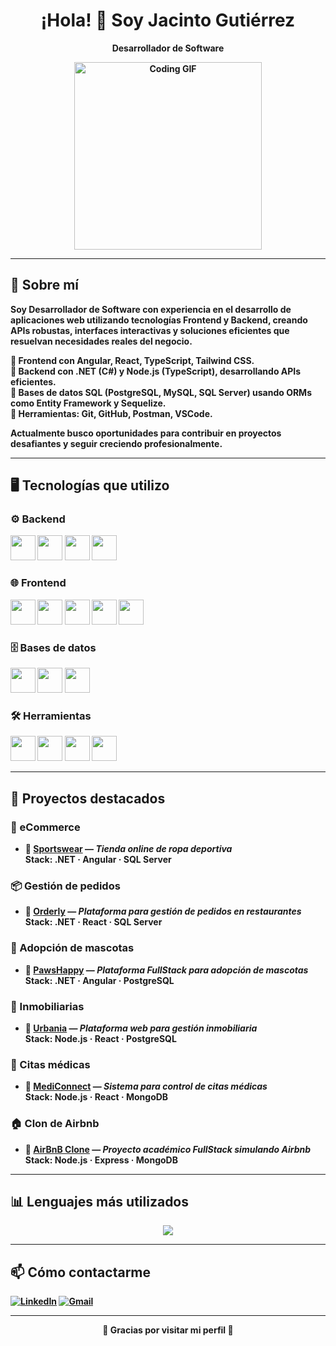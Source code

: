 <h1 align="center">¡Hola! 👋 Soy Jacinto Gutiérrez</h1>

<p align="center">
  <b>Desarrollador de Software
</p>

<p align="center">
  <img src="https://media.giphy.com/media/qgQUggAC3Pfv687qPC/giphy.gif" width="300" alt="Coding GIF">
</p>

---

## 🚀 Sobre mí

Soy **Desarrollador de Software** con experiencia en el desarrollo de **aplicaciones web** utilizando tecnologías **Frontend y Backend**, creando **APIs robustas, interfaces interactivas** y soluciones eficientes que resuelvan necesidades reales del negocio.

🔹 **Frontend** con **Angular**, **React**, **TypeScript**, **Tailwind CSS**.  
🔹 **Backend** con **.NET (C#)** y **Node.js (TypeScript)**, desarrollando APIs eficientes.  
🔹 **Bases de datos** SQL (PostgreSQL, MySQL, SQL Server) usando ORMs como **Entity Framework** y **Sequelize**.  
🔹 **Herramientas:** Git, GitHub, Postman, VSCode.

Actualmente busco oportunidades para **contribuir en proyectos desafiantes** y seguir creciendo profesionalmente.

---

## 🖥️ Tecnologías que utilizo

### ⚙️ Backend
<p align="left">
  <img src="https://cdn.jsdelivr.net/gh/devicons/devicon/icons/csharp/csharp-plain.svg" width="40" height="40"/>
  <img src="https://cdn.jsdelivr.net/gh/devicons/devicon/icons/dotnetcore/dotnetcore-original.svg" width="40" height="40"/>
  <img src="https://cdn.jsdelivr.net/gh/devicons/devicon/icons/typescript/typescript-plain.svg" width="40" height="40"/>
  <img src="https://cdn.jsdelivr.net/gh/devicons/devicon/icons/nodejs/nodejs-plain.svg" width="40" height="40"/>
</p>

### 🌐 Frontend
<p align="left">
  <img src="https://cdn.jsdelivr.net/gh/devicons/devicon@latest/icons/angularjs/angularjs-plain.svg" width="40" height="40"/>
  <img src="https://cdn.jsdelivr.net/gh/devicons/devicon/icons/react/react-original.svg" width="40" height="40"/>
  <img src="https://cdn.jsdelivr.net/gh/devicons/devicon/icons/typescript/typescript-plain.svg" width="40" height="40"/>
  <img src="https://cdn.jsdelivr.net/gh/devicons/devicon@latest/icons/bootstrap/bootstrap-plain.svg" width="40" height="40"/> 
  <img src="https://cdn.jsdelivr.net/gh/devicons/devicon/icons/tailwindcss/tailwindcss-original.svg" width="40" height="40"/>
</p>

### 🗄️ Bases de datos
<p align="left">
  <img src="https://cdn.jsdelivr.net/gh/devicons/devicon/icons/mysql/mysql-original.svg" width="40" height="40"/>
  <img src="https://cdn.jsdelivr.net/gh/devicons/devicon/icons/postgresql/postgresql-plain.svg" width="40" height="40"/>
  <img src="https://cdn.jsdelivr.net/gh/devicons/devicon@latest/icons/microsoftsqlserver/microsoftsqlserver-plain.svg" width="40" height="40"/>       
</p>

### 🛠️ Herramientas
<p align="left">
  <img src="https://cdn.jsdelivr.net/gh/devicons/devicon/icons/git/git-original.svg" width="40" height="40"/>
  <img src="https://cdn.jsdelivr.net/gh/devicons/devicon/icons/github/github-original.svg" width="40" height="40"/>
  <img src="https://cdn.jsdelivr.net/gh/devicons/devicon/icons/vscode/vscode-original.svg" width="40" height="40"/>
  <img src="https://cdn.jsdelivr.net/gh/devicons/devicon/icons/postman/postman-plain.svg" width="40" height="40"/>
</p>

---

## 📂 Proyectos destacados

### 🛒 eCommerce
- 🔗 [**Sportswear**](https://github.com/Jagucan/c17-117-t-csharp) — *Tienda online de ropa deportiva*  
  **Stack:** .NET · Angular · SQL Server

### 📦 Gestión de pedidos
- 🔗 [**Orderly**](https://github.com/Jagucan/s16-01-ft-csharp-react-) — *Plataforma para gestión de pedidos en restaurantes*  
  **Stack:** .NET · React · SQL Server

### 🐾 Adopción de mascotas
- 🔗 [**PawsHappy**](https://github.com/Jagucan/c20-01-ft-csharp-angular) — *Plataforma FullStack para adopción de mascotas*  
  **Stack:** .NET · Angular · PostgreSQL

### 🏢 Inmobiliarias
- 🔗 [**Urbania**](https://github.com/Jagucan/s21-14-n-webapp) — *Plataforma web para gestión inmobiliaria*  
  **Stack:** Node.js · React · PostgreSQL

### 🏥 Citas médicas
- 🔗 [**MediConnect**](https://github.com/Jagucan/c22-01-n-webapp) — *Sistema para control de citas médicas*  
  **Stack:** Node.js · React · MongoDB

### 🏠 Clon de Airbnb
- 🔗 [**AirBnB Clone**](https://github.com/Jagucan/holbertonschool-AirBnB_clone_v4) — *Proyecto académico FullStack simulando Airbnb*  
  **Stack:** Node.js · Express · MongoDB

---

## 📊 Lenguajes más utilizados

<p align="center">
  <img src="https://github-readme-stats.vercel.app/api/top-langs/?username=Jagucan&layout=compact&langs_count=8&theme=tokyonight"/>
</p>

---

## 📫 Cómo contactarme

  [![LinkedIn](https://img.shields.io/badge/LinkedIn-0A66C2?style=for-the-badge&logo=linkedin&logoColor=white)](https://www.linkedin.com/in/jacinto-gutierrez-cantillo-software-developer/)
  [![Gmail](https://img.shields.io/badge/Gmail-D14836?style=for-the-badge&logo=gmail&logoColor=white)](mailto:jgut.2499@gmail.com)

---

<p align="center">
  <b>🚀 Gracias por visitar mi perfil 🚀</b>
</p>
